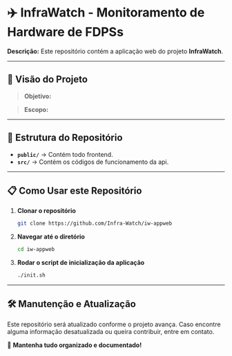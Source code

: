 # ✈️ InfraWatch - Monitoramento de Hardware de FDPSs

**Descrição:** 
Este repositório contém a aplicação web do projeto **InfraWatch**.

---

## 📌 Visão do Projeto

> **Objetivo:** 

> **Escopo:** 

---

## 📂 Estrutura do Repositório

- **`public/`** → Contém todo frontend.
- **`src/`** → Contém os códigos de funcionamento da api.

---

## 📋 Como Usar este Repositório

1. **Clonar o repositório**
   ```bash
   git clone https://github.com/Infra-Watch/iw-appweb
   ```
2. **Navegar até o diretório**
   ```bash
   cd iw-appweb
   ```
3. **Rodar o script de inicialização da aplicação**
   ```bash
   ./init.sh
   ```

---

## 🛠 Manutenção e Atualização

Este repositório será atualizado conforme o projeto avança. Caso encontre alguma informação desatualizada ou queira contribuir, entre em contato.

🚀 **Mantenha tudo organizado e documentado!**
